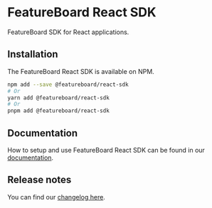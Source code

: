 # FeatureBoard React SDK

FeatureBoard SDK for React applications.

## Installation

The FeatureBoard React SDK is available on NPM.

```bash
npm add --save @featureboard/react-sdk
# Or
yarn add @featureboard/react-sdk
# Or
pnpm add @featureboard/react-sdk
```

## Documentation

How to setup and use FeatureBoard React SDK can be found in our [documentation](https://docs.featureboard.app/sdks/react-sdk/).

## Release notes

You can find our [changelog here](CHANGELOG.md).
